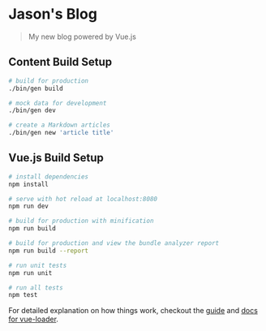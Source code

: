 # Jason's Blog

> My new blog powered by Vue.js

## Content Build Setup

```bash
# build for production
./bin/gen build

# mock data for development
./bin/gen dev

# create a Markdown articles
./bin/gen new 'article title'
```

## Vue.js Build Setup

``` bash
# install dependencies
npm install

# serve with hot reload at localhost:8080
npm run dev

# build for production with minification
npm run build

# build for production and view the bundle analyzer report
npm run build --report

# run unit tests
npm run unit

# run all tests
npm test
```

For detailed explanation on how things work, checkout the [guide](http://vuejs-templates.github.io/webpack/) and [docs for vue-loader](http://vuejs.github.io/vue-loader).
